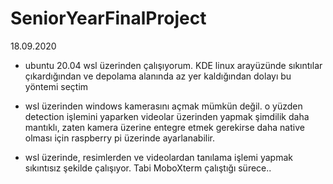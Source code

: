 # SeniorYearFinalProject

18.09.2020
- ubuntu 20.04 wsl üzerinden çalışıyorum. KDE linux arayüzünde sıkıntılar çıkardığından ve depolama alanında az yer kaldığından dolayı bu yöntemi seçtim

- wsl üzerinden windows kamerasını açmak mümkün değil. o yüzden detection işlemini yaparken videolar üzerinden yapmak şimdilik daha mantıklı, zaten kamera üzerine entegre etmek gerekirse daha native olması için raspberry pi üzerinde ayarlanabilir.

- wsl üzerinde, resimlerden ve videolardan tanılama işlemi yapmak sıkıntısız şekilde çalışıyor. Tabi MoboXterm çalıştığı sürece..
